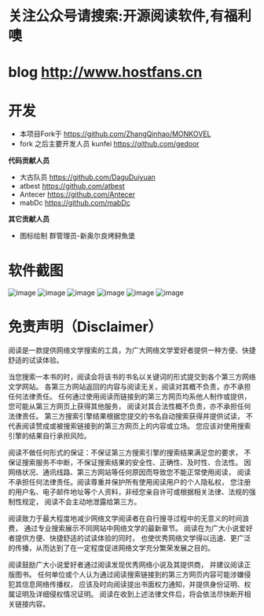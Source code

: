 # 关注公众号请搜索:开源阅读软件,有福利噢
# blog http://www.hostfans.cn
# 开发
- 本项目Fork于 https://github.com/ZhangQinhao/MONKOVEL
- fork 之后主要开发人员 kunfei https://github.com/gedoor

**代码贡献人员**
- 大古队员 https://github.com/DaguDuiyuan
- atbest https://github.com/atbest
- Antecer https://github.com/Antecer
- mabDc https://github.com/mabDc

**其它贡献人员**
- 图标绘制 群管理员-新奥尔良烤鲟魚堡

# 软件截图
![image](https://github.com/gedoor/gedoor.github.io/blob/master/MyBookshelf/image/mybook1.jpg)
![image](https://github.com/gedoor/gedoor.github.io/blob/master/MyBookshelf/image/mybook2.jpg)
![image](https://github.com/gedoor/gedoor.github.io/blob/master/MyBookshelf/image/mybook3.jpg)
![image](https://github.com/gedoor/gedoor.github.io/blob/master/MyBookshelf/image/mybook4.jpg)
![image](https://github.com/gedoor/gedoor.github.io/blob/master/MyBookshelf/image/mybook5.jpg)
![image](https://github.com/gedoor/gedoor.github.io/blob/master/MyBookshelf/image/mybook6.jpg)

# 免责声明（Disclaimer）
阅读是一款提供网络文学搜索的工具，为广大网络文学爱好者提供一种方便、快捷舒适的试读体验。

当您搜索一本书的时，阅读会将该书的书名以关键词的形式提交到各个第三方网络文学网站。
各第三方网站返回的内容与阅读无关，阅读对其概不负责，亦不承担任何法律责任。
任何通过使用阅读而链接到的第三方网页均系他人制作或提供，您可能从第三方网页上获得其他服务，
阅读对其合法性概不负责，亦不承担任何法律责任。
第三方搜索引擎结果根据您提交的书名自动搜索获得并提供试读，
不代表阅读赞成或被搜索链接到的第三方网页上的内容或立场。
您应该对使用搜索引擎的结果自行承担风险。

阅读不做任何形式的保证：不保证第三方搜索引擎的搜索结果满足您的要求，
不保证搜索服务不中断，不保证搜索结果的安全性、正确性、及时性、合法性。
因网络状况、通讯线路、第三方网站等任何原因而导致您不能正常使用阅读，
阅读不承担任何法律责任。阅读尊重并保护所有使用阅读用户的个人隐私权，
您注册的用户名、电子邮件地址等个人资料，非经您亲自许可或根据相关法律、法规的强制性规定，
阅读不会主动地泄露给第三方。

阅读致力于最大程度地减少网络文学阅读者在自行搜寻过程中的无意义的时间浪费，
通过专业搜索展示不同网站中网络文学的最新章节。
阅读在为广大小说爱好者提供方便、快捷舒适的试读体验的同时，
也使优秀网络文学得以迅速、更广泛的传播，从而达到了在一定程度促进网络文学充分繁荣发展之目的。

阅读鼓励广大小说爱好者通过阅读发现优秀网络小说及其提供商，
并建议阅读正版图书。
任何单位或个人认为通过阅读搜索链接到的第三方网页内容可能涉嫌侵犯其信息网络传播权，
应该及时向阅读提出书面权力通知，并提供身份证明、权属证明及详细侵权情况证明。
阅读在收到上述法律文件后，将会依法尽快断开相关链接内容。
